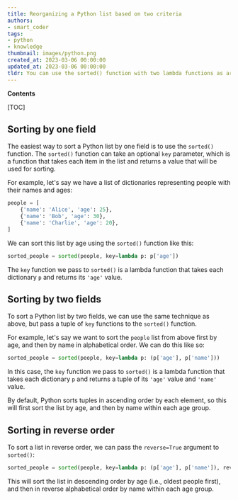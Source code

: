 ```yaml
---
title: Reorganizing a Python list based on two criteria
authors:
- smart_coder
tags:
- python
- knowledge
thumbnail: images/python.png
created_at: 2023-03-06 00:00:00
updated_at: 2023-03-06 00:00:00
tldr: You can use the sorted() function with two lambda functions as arguments, each defining the sorting key for each field.
---
```


**Contents**

[TOC]

## Sorting by one field

The easiest way to sort a Python list by one field is to use the `sorted()` function. The `sorted()` function can take an optional `key` parameter, which is a function that takes each item in the list and returns a value that will be used for sorting.

For example, let's say we have a list of dictionaries representing people with their names and ages:

```python
people = [
    {'name': 'Alice', 'age': 25},
    {'name': 'Bob', 'age': 30},
    {'name': 'Charlie', 'age': 20},
]
```

We can sort this list by age using the `sorted()` function like this:

```python
sorted_people = sorted(people, key=lambda p: p['age'])
```

The `key` function we pass to `sorted()` is a lambda function that takes each dictionary `p` and returns its `'age'` value.

## Sorting by two fields

To sort a Python list by two fields, we can use the same technique as above, but pass a tuple of `key` functions to the `sorted()` function.

For example, let's say we want to sort the `people` list from above first by age, and then by name in alphabetical order. We can do this like so:

```python
sorted_people = sorted(people, key=lambda p: (p['age'], p['name']))
```

In this case, the `key` function we pass to `sorted()` is a lambda function that takes each dictionary `p` and returns a tuple of its `'age'` value and `'name'` value.

By default, Python sorts tuples in ascending order by each element, so this will first sort the list by age, and then by name within each age group.

## Sorting in reverse order

To sort a list in reverse order, we can pass the `reverse=True` argument to `sorted()`:

```python
sorted_people = sorted(people, key=lambda p: (p['age'], p['name']), reverse=True)
```

This will sort the list in descending order by age (i.e., oldest people first), and then in reverse alphabetical order by name within each age group.

